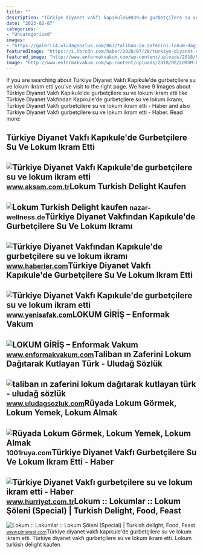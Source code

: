 ```yaml
---
title: ""
description: "Türkiye diyanet vakfı kapıkule&#039;de gurbetçilere su ve lokum ikram etti"
date: "2023-02-07"
categories:
- "Uncategorized"
images:
- "https://galeri14.uludagsozluk.com/863/taliban-in-zaferini-lokum-dagitarak-kutlayan-turk_2176827.jpg"
featuredImage: "https://i.hbrcdn.com/haber/2020/07/20/turkiye-diyanet-vakfindan-kapikule-de-gurbetc-13435385_amp.jpg"
featured_image: "http://www.enformakvakum.com/wp-content/uploads/2018/08/LOKUM-GİRİŞ.jpg"
image: "http://www.enformakvakum.com/wp-content/uploads/2018/08/LOKUM-GİRİŞ.jpg"
---
```


If you are searching about Türkiye Diyanet Vakfı Kapıkule'de gurbetçilere su ve lokum ikram etti you've visit to the right page. We have 9 Images about Türkiye Diyanet Vakfı Kapıkule'de gurbetçilere su ve lokum ikram etti like Türkiye Diyanet Vakfından Kapıkule'de gurbetçilere su ve lokum ikramı, Türkiye Diyanet Vakfı gurbetçilere su ve lokum ikram etti - Haber and also Türkiye Diyanet Vakfı gurbetçilere su ve lokum ikram etti - Haber. Read more:

Türkiye Diyanet Vakfı Kapıkule'de Gurbetçilere Su Ve Lokum Ikram Etti
---------------------------------------------------------------------

 ![Türkiye Diyanet Vakfı Kapıkule'de gurbetçilere su ve lokum ikram etti](https://img3.aksam.com.tr/fotogaleri/galeri/2021/07/07/0707202116256455348283f9e7.jpg) <small>www.aksam.com.tr</small>Lokum Turkish Delight Kaufen
----------------------------

 ![Lokum Turkish Delight kaufen](https://nazar-wellness.de/media/image/product/3778/md/lokum-turkish-delight-granatapfel-400-g-peram.jpg) <small>nazar-wellness.de</small>Türkiye Diyanet Vakfından Kapıkule'de Gurbetçilere Su Ve Lokum Ikramı
---------------------------------------------------------------------

 ![Türkiye Diyanet Vakfından Kapıkule'de gurbetçilere su ve lokum ikramı](https://i.hbrcdn.com/haber/2020/07/20/turkiye-diyanet-vakfindan-kapikule-de-gurbetc-13435385_amp.jpg) <small>www.haberler.com</small>Türkiye Diyanet Vakfı Kapıkule'de Gurbetçilere Su Ve Lokum Ikram Etti
---------------------------------------------------------------------

 ![Türkiye Diyanet Vakfı Kapıkule'de gurbetçilere su ve lokum ikram etti](https://img.piri.net/resim/imagecrop/2021/07/07/09/55/resized_38b5e-0939_tur_picture_20210707_25008514_25008508.jpg) <small>www.yenisafak.com</small>LOKUM GİRİŞ – Enformak Vakum
----------------------------

 ![LOKUM GİRİŞ – Enformak Vakum](http://www.enformakvakum.com/wp-content/uploads/2018/08/LOKUM-GİRİŞ.jpg) <small>www.enformakvakum.com</small>Taliban ın Zaferini Lokum Dağıtarak Kutlayan Türk - Uludağ Sözlük
-----------------------------------------------------------------

 ![taliban ın zaferini lokum dağıtarak kutlayan türk - uludağ sözlük](https://galeri14.uludagsozluk.com/863/taliban-in-zaferini-lokum-dagitarak-kutlayan-turk_2176827.jpg) <small>www.uludagsozluk.com</small>Rüyada Lokum Görmek, Lokum Yemek, Lokum Almak
---------------------------------------------

 ![Rüyada Lokum Görmek, Lokum Yemek, Lokum Almak](https://1001ruya.com/wp-content/uploads/Ruyada-Lokum-Gorme-Lokum-Yemek-ruyada-Lokum-Almak-ne-demek-diyanet-islami-1024x576.jpg) <small>1001ruya.com</small>Türkiye Diyanet Vakfı Gurbetçilere Su Ve Lokum Ikram Etti - Haber
-----------------------------------------------------------------

 ![Türkiye Diyanet Vakfı gurbetçilere su ve lokum ikram etti - Haber](https://i4.hurimg.com/i/hurriyet/75/750x422/60e554994e3fe00e84c14091.jpg) <small>www.hurriyet.com.tr</small>Lokum :: Lokumlar :: Lokum Şöleni (Special) | Turkish Delight, Food, Feast
--------------------------------------------------------------------------

 ![Lokum :: Lokumlar :: Lokum Şöleni (Special) | Turkish delight, Food, Feast](https://i.pinimg.com/originals/65/f3/de/65f3de4527fe04662e149a57d5eb5d81.jpg) <small>www.pinterest.com</small>Türkiye diyanet vakfı kapıkule'de gurbetçilere su ve lokum ikram etti. Türkiye diyanet vakfı gurbetçilere su ve lokum ikram etti. Lokum turkish delight kaufen
